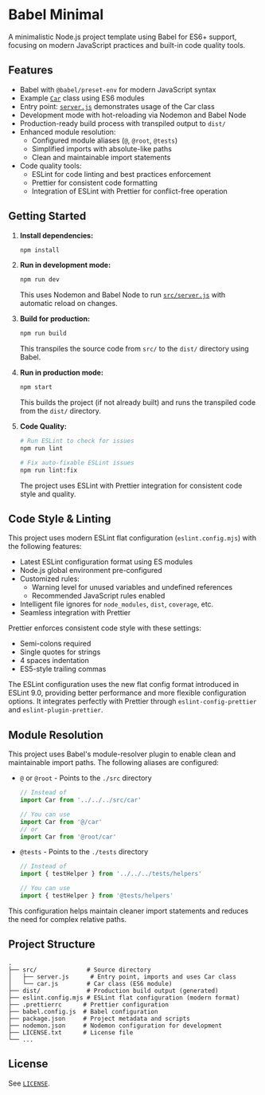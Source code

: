 
# Babel Minimal

A minimalistic Node.js project template using Babel for ES6+ support, focusing on modern JavaScript practices and built-in code quality tools.

## Features

- Babel with `@babel/preset-env` for modern JavaScript syntax
- Example [`Car`](src/car.js) class using ES6 modules
- Entry point: [`server.js`](src/server.js) demonstrates usage of the Car class
- Development mode with hot-reloading via Nodemon and Babel Node
- Production-ready build process with transpiled output to `dist/`
- Enhanced module resolution:
  - Configured module aliases (`@`, `@root`, `@tests`)
  - Simplified imports with absolute-like paths
  - Clean and maintainable import statements
- Code quality tools:
  - ESLint for code linting and best practices enforcement
  - Prettier for consistent code formatting
  - Integration of ESLint with Prettier for conflict-free operation

## Getting Started

1. **Install dependencies:**
   ```sh
   npm install
   ```

2. **Run in development mode:**
   ```sh
   npm run dev
   ```
   This uses Nodemon and Babel Node to run [`src/server.js`](src/server.js) with automatic reload on changes.

3. **Build for production:**
   ```sh
   npm run build
   ```
   This transpiles the source code from `src/` to the `dist/` directory using Babel.

4. **Run in production mode:**
   ```sh
   npm start
   ```
   This builds the project (if not already built) and runs the transpiled code from the `dist/` directory.

5. **Code Quality:**
   ```sh
   # Run ESLint to check for issues
   npm run lint

   # Fix auto-fixable ESLint issues
   npm run lint:fix
   ```
   The project uses ESLint with Prettier integration for consistent code style and quality.

## Code Style & Linting

This project uses modern ESLint flat configuration (`eslint.config.mjs`) with the following features:
- Latest ESLint configuration format using ES modules
- Node.js global environment pre-configured
- Customized rules:
  - Warning level for unused variables and undefined references
  - Recommended JavaScript rules enabled
- Intelligent file ignores for `node_modules`, `dist`, `coverage`, etc.
- Seamless integration with Prettier

Prettier enforces consistent code style with these settings:
- Semi-colons required
- Single quotes for strings
- 4 spaces indentation
- ES5-style trailing commas

The ESLint configuration uses the new flat config format introduced in ESLint 9.0, providing better performance and more flexible configuration options. It integrates perfectly with Prettier through `eslint-config-prettier` and `eslint-plugin-prettier`.

## Module Resolution

This project uses Babel's module-resolver plugin to enable clean and maintainable import paths. The following aliases are configured:

- `@` or `@root` - Points to the `./src` directory
  ```javascript
  // Instead of
  import Car from '../../../src/car'

  // You can use
  import Car from '@/car'
  // or
  import Car from '@root/car'
  ```
- `@tests` - Points to the `./tests` directory
  ```javascript
  // Instead of
  import { testHelper } from '../../../tests/helpers'

  // You can use
  import { testHelper } from '@tests/helpers'
  ```

This configuration helps maintain cleaner import statements and reduces the need for complex relative paths.

## Project Structure

```
.
├── src/              # Source directory
│   ├── server.js      # Entry point, imports and uses Car class
│   └── car.js        # Car class (ES6 module)
├── dist/             # Production build output (generated)
├── eslint.config.mjs # ESLint flat configuration (modern format)
├── .prettierrc      # Prettier configuration
├── babel.config.js  # Babel configuration
├── package.json     # Project metadata and scripts
├── nodemon.json     # Nodemon configuration for development
├── LICENSE.txt      # License file
└── ...
```

## License

See [`LICENSE`](LICENSE).


